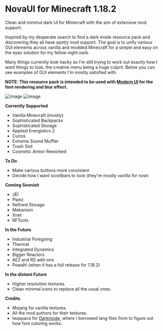 # NovaUI for Minecraft 1.18.2
Clean and minimul dark UI for Minecraft with the aim of extensive mod support. 

Inspired by my desperate search to find a dark mode resource pack and discovering they all have spotty mod support. The goal is to unify various GUI elements across vanilla and modded Minecraft for a simple and easy on the eyes solution for my fellow night owls. 

Many things currently look hacky as I'm still trying to work out exactly how I want things to look, the creative menu being a huge culprit. Below you can see examples of GUI elements I'm mostly satisfied with.

<b>NOTE: This resource pack is intended to be used with [Modern UI](https://www.curseforge.com/minecraft/mc-mods/modern-ui) for the font rendering and blur effect.</b>

![image](https://i.imgur.com/e2lMutV.png)
![image](https://user-images.githubusercontent.com/85393060/174419434-4f3c48a2-2428-4e45-93b0-193858b04aa1.png)

<b>Currently Supported</b>
- Vanilla Minecraft (mostly)
- Sophisticated Backpacks
- Sophisticated Storage
- Applied Energistics 2
- Curios
- Extreme Sound Muffler
- Trash Slot
- Cosmetic Armor Reworked

<b>To Do</b>
 - Make various buttons more consistent
 - Decide how I want scrollbars to look (they're mostly vanilla for now)

<b>Coming Soon<i>ish</i></b>
- JEI
- Pipez
- Refined Storage
- Mekanism
- Xnet
- RFTools

<b>In the Future</b>
- Industrial Foregoing
- Thermal
- Integrated Dynamics
- Bigger Reactors
- AE2 and RS add-ons
- Powah! (when it has a full release for 1.18.2)

<b>In the <i>distant</i> Future</b>
- Higher resolution textures.
- Clean minimal icons to replace all the usual ones.

<b>Credits</b>
- Mojang for vanilla textures.
- All the mod authors for their textures.
- teqspace for [Darkmode](https://www.curseforge.com/minecraft/texture-packs/darkmode), where I borrowed lang files from to figure out how font coloring works.
